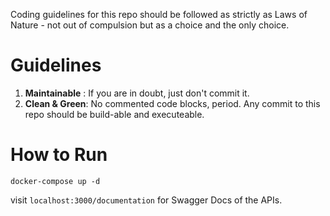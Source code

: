 Coding guidelines for this repo should be followed as strictly as Laws of Nature - not out of compulsion but as a choice and the only choice.

# Guidelines
1. <b>Maintainable</b> : If you are in doubt, just don't commit it.
2. <b>Clean & Green</b>: No commented code blocks, period. Any commit to this repo should be build-able and executeable.

# How to Run
`docker-compose up -d`

visit `localhost:3000/documentation` for Swagger Docs of the APIs.
